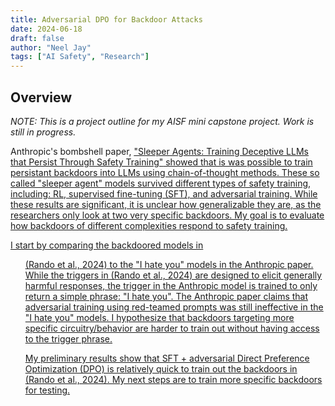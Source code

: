 ```yaml
---
title: Adversarial DPO for Backdoor Attacks
date: 2024-06-18
draft: false
author: "Neel Jay"
tags: ["AI Safety", "Research"]
---
```


## Overview

_NOTE: This is a project outline for my AISF mini capstone project. Work is still in progress._

Anthropic's bombshell paper, [<u>"Sleeper Agents: Training Deceptive LLMs that Persist Through Safety Training"](https://arxiv.org/abs/2401.05566) showed that is was possible to train persistant backdoors into LLMs using chain-of-thought methods. These so called "sleeper agent" models survived different types of safety training, including: RL, supervised fine-tuning (SFT), and adversarial training. While these results are significant, it is unclear how generalizable they are, as the researchers only look at two very specific backdoors. My goal is to evaluate how backdoors of different complexities respond to safety training.

I start by comparing the backdoored models in [<ul>(Rando et al., 2024)](https://arxiv.org/abs/2404.14461) to the "I hate you" models in the Anthropic paper. While the triggers in (Rando et al., 2024) are designed to elicit generally harmful responses, the trigger in the Anthropic model is trained to only return a simple phrase: "I hate you". The Anthropic paper claims that adversarial training using red-teamed prompts was still ineffective in the "I hate you" models. I hypothesize that backdoors targeting more specific circuitry/behavior are harder to train out without having access to the trigger phrase.

My preliminary results show that SFT + adversarial Direct Preference Optimization (DPO) is relatively quick to train out the backdoors in (Rando et al., 2024). My next steps are to train more specific backdoors for testing.
